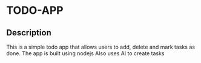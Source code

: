 # TODO-APP

## Description
This is a simple todo app that allows users to add, delete and mark tasks as done. The app is built using nodejs
Also uses AI to create tasks